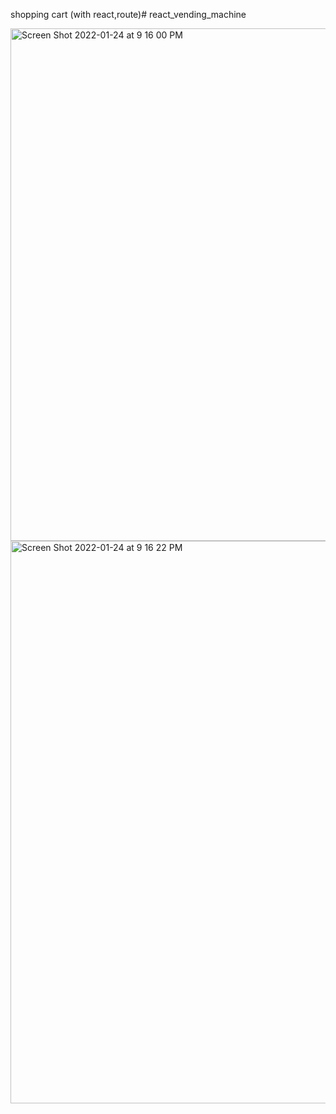 shopping cart (with react,route)# react_vending_machine 
<!-- 2022 -->
<img width="820" alt="Screen Shot 2022-01-24 at 9 16 00 PM" src="https://user-images.githubusercontent.com/71366662/150915816-34029cbd-0773-4900-bdb7-298bbeef9a29.png">



<img width="900" alt="Screen Shot 2022-01-24 at 9 16 22 PM" src="https://user-images.githubusercontent.com/71366662/150915888-db5262f5-3091-47da-ac06-ebedb7ba0dd5.png">

